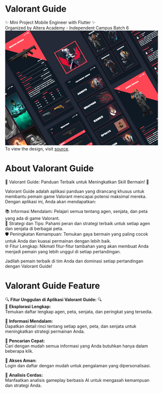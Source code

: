 # Valorant Guide 
✨ Mini Project Mobile Engineer with Flutter ✨<br>
Organized by Altera Academy - Independent Campus Batch 6
![alt text](image-2.png)<br>
To view the design, visit [source](https://www.figma.com/design/JBP4NHKcsr1yz7Ck3nBPOG/Valorant---Game-Guide-App-(Community)?node-id=0-1&t=ayDJ2TIfZg8FkmPg-0).
# About Valorant Guide 
🔫 Valorant Guide: Panduan Terbaik untuk Meningkatkan Skill Bermain! 🔫<br>

Valorant Guide adalah aplikasi panduan yang dirancang khusus untuk membantu pemain game Valorant mencapai potensi maksimal mereka. Dengan aplikasi ini, Anda akan mendapatkan:<br>

📚 Informasi Mendalam: Pelajari semua tentang agen, senjata, dan peta yang ada di game Valorant.<br>
🎯 Strategi dan Tips: Pahami peran dan strategi terbaik untuk setiap agen dan senjata di berbagai peta.<br>
🛡️ Peningkatan Kemampuan: Temukan gaya bermain yang paling cocok untuk Anda dan kuasai permainan dengan lebih baik.<br>
🌐 Fitur Lengkap: Nikmati fitur-fitur tambahan yang akan membuat Anda menjadi pemain yang lebih unggul di setiap pertandingan.<br>

Jadilah pemain terbaik di tim Anda dan dominasi setiap pertandingan dengan Valorant Guide!

# Valorant Guide Feature
🔍 **Fitur Unggulan di Aplikasi Valorant Guide:** 🔍  
🌟 **Eksplorasi Lengkap:**  
Temukan daftar lengkap agen, peta, senjata, dan peringkat yang tersedia.  

📖 **Informasi Mendalam:**  
Dapatkan detail rinci tentang setiap agen, peta, dan senjata untuk meningkatkan strategi permainan Anda.  

🔎 **Pencarian Cepat:**  
Cari dengan mudah semua informasi yang Anda butuhkan hanya dalam beberapa klik.  

🔐 **Akses Aman:**  
Login dan daftar dengan mudah untuk pengalaman yang dipersonalisasi.  

🤖 **Analisis Cerdas:**  
Manfaatkan analisis gameplay berbasis AI untuk mengasah kemampuan dan strategi Anda.

